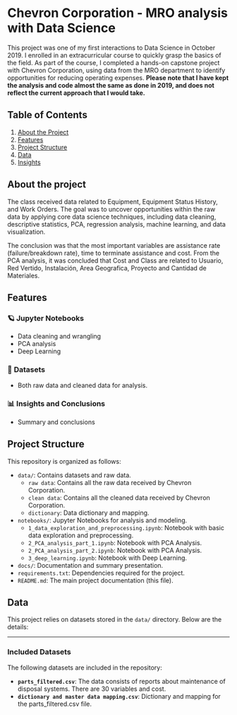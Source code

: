 # Chevron Corporation - MRO analysis with Data Science

This project was one of my first interactions to Data Science in October 2019. I enrolled in an extracurricular course to quickly grasp the basics of the field. As part of the course, I completed a hands-on capstone project with Chevron Corporation, using data from the MRO department to identify opportunities for reducing operating expenses. **Please note that I have kept the analysis and code almost the same as done in 2019, and does not reflect the current approach that I would take.**

## Table of Contents
1. [About the Project](#about-the-project)
2. [Features](#features)
3. [Project Structure](#project-structure)
4. [Data](#data)
5. [Insights](#insights)

## About the project

The class received data related to Equipment, Equipment Status History, and Work Orders. The goal was to uncover opportunities within the raw data by applying core data science techniques, including data cleaning, descriptive statistics, PCA, regression analysis, machine learning, and data visualization.

The conclusion was that the most important variables are assistance rate (failure/breakdown rate), time to terminate assistance and cost. From the PCA analysis, it was concluded that Cost and Class are related to Usuario, Red Vertido, Instalación, Area Geografica, Proyecto and Cantidad de Materiales.

## Features

### 🪐 **Jupyter Notebooks**
- Data cleaning and wrangling
- PCA analysis
- Deep Learning 

### 📂 **Datasets**
- Both raw data and cleaned data for analysis.

### 📊 **Insights and Conclusions**
- Summary and conclusions

## Project Structure

This repository is organized as follows:

- `data/`: Contains datasets and raw data.
  - `raw data`: Contains all the raw data received by Chevron Corporation.
  - `clean data`: Contains all the cleaned data received by Chevron Corporation.
  - `dictionary`: Data dictionary and mapping.
- `notebooks/`: Jupyter Notebooks for analysis and modeling.
  - `1_data_exploration_and_preprocessing.ipynb`: Notebook with basic data exploration and preprocessing.
  - `2_PCA_analysis_part_1.ipynb`: Notebook with PCA Analysis.
  - `2_PCA_analysis_part_2.ipynb`: Notebook with PCA Analysis.
  - `3_deep_learning.ipynb`: Notebook with Deep Learning.
- `docs/`: Documentation and summary presentation.
- `requirements.txt`: Dependencies required for the project.
- `README.md`: The main project documentation (this file).


## Data
This project relies on datasets stored in the `data/` directory. Below are the details:

---

### **Included Datasets**
The following datasets are included in the repository:
- **`parts_filtered.csv`**: The data consists of reports about maintenance of disposal systems. There are 30 variables and cost.  
- **`dictionary and master data mapping.csv`**: Dictionary and mapping for the parts_filtered.csv file.
